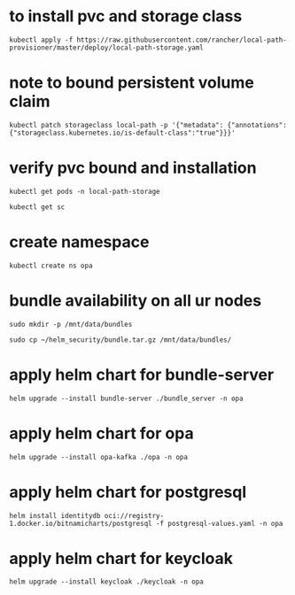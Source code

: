 # to install pvc and storage class

`kubectl apply -f https://raw.githubusercontent.com/rancher/local-path-provisioner/master/deploy/local-path-storage.yaml`

# note to bound persistent volume claim

`kubectl patch storageclass local-path -p '{"metadata": {"annotations":{"storageclass.kubernetes.io/is-default-class":"true"}}}'`

# verify pvc bound and installation

`kubectl get pods -n local-path-storage`

`kubectl get sc`

# create namespace

`kubectl create ns opa`

# bundle availability on all ur nodes

`sudo mkdir -p /mnt/data/bundles`

`sudo cp ~/helm_security/bundle.tar.gz /mnt/data/bundles/`

# apply helm chart for bundle-server

`helm upgrade --install bundle-server ./bundle_server -n opa`

# apply helm chart for opa

`helm upgrade --install opa-kafka ./opa -n opa`

# apply helm chart for postgresql

`helm install identitydb oci://registry-1.docker.io/bitnamicharts/postgresql -f postgresql-values.yaml -n opa`

# apply helm chart for keycloak

`helm upgrade --install keycloak ./keycloak -n opa`

 
